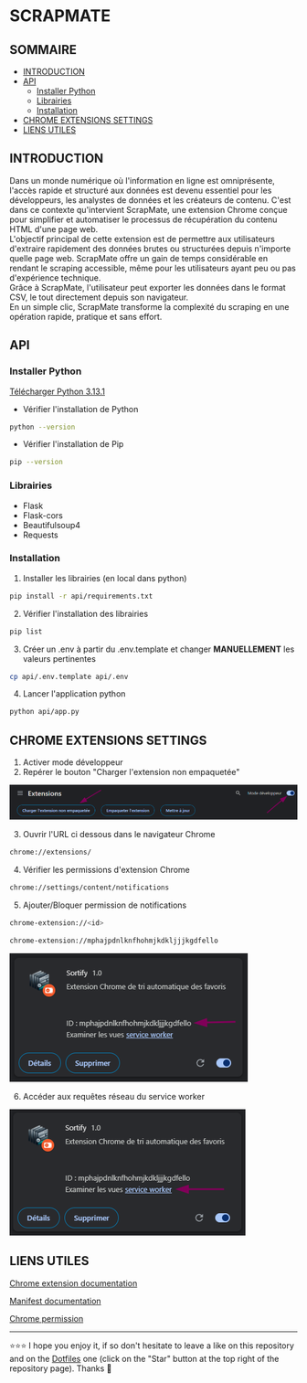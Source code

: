 # SCRAPMATE

## SOMMAIRE
- [INTRODUCTION](#introduction)
- [API](#api)
  - [Installer Python](#installer-python)
  - [Librairies](#librairies)
  - [Installation](#installation)
- [CHROME EXTENSIONS SETTINGS](#chrome-extensions-settings)
- [LIENS UTILES](#liens-utiles)

## INTRODUCTION
Dans un monde numérique où l'information en ligne est omniprésente, l'accès rapide et structuré aux données est devenu essentiel pour les développeurs, les analystes de données et les créateurs de contenu. C'est dans ce contexte qu'intervient ScrapMate, une extension Chrome conçue pour simplifier et automatiser le processus de récupération du contenu HTML d'une page web.  
L'objectif principal de cette extension est de permettre aux utilisateurs d'extraire rapidement des données brutes ou structurées depuis n'importe quelle page web. ScrapMate offre un gain de temps considérable en rendant le scraping accessible, même pour les utilisateurs ayant peu ou pas d'expérience technique.  
Grâce à ScrapMate, l'utilisateur peut exporter les données dans le format CSV, le tout directement depuis son navigateur.  
En un simple clic, ScrapMate transforme la complexité du scraping en une opération rapide, pratique et sans effort.  

## API
### Installer Python
[Télécharger Python 3.13.1](https://www.python.org/downloads/)

- Vérifier l'installation de Python
```bash
python --version
```
- Vérifier l'installation de Pip
```bash
pip --version
```
### Librairies
- Flask
- Flask-cors
- Beautifulsoup4
- Requests

### Installation
1. Installer les librairies (en local dans python)
```bash
pip install -r api/requirements.txt
```
2. Vérifier l'installation des librairies
```bash
pip list
```
3. Créer un .env à partir du .env.template et changer **MANUELLEMENT** les valeurs pertinentes
```bash
cp api/.env.template api/.env
```
4. Lancer l'application python
```bash
python api/app.py
```

## CHROME EXTENSIONS SETTINGS
1. Activer mode développeur
2. Repérer le bouton "Charger l'extension non empaquetée"

![Chrome extension settings](https://github.com/EmmanuelLefevre/MarkdownImg/blob/main/chrome_settings.png)

3. Ouvrir l'URL ci dessous dans le navigateur Chrome
```bash
chrome://extensions/
```
4. Vérifier les permissions d'extension Chrome
```bash
chrome://settings/content/notifications
```
5. Ajouter/Bloquer permission de notifications
```bash
chrome-extension://<id>
```
```bash
chrome-extension://mphajpdnlknfhohmjkdkljjjkgdfello
```
![Chrome extension id](https://github.com/EmmanuelLefevre/MarkdownImg/blob/main/chrome_extension_id.png)

6. Accéder aux requêtes réseau du service worker

![Chrome extension requête](https://github.com/EmmanuelLefevre/MarkdownImg/blob/main/chrome_extension_requête.png)

## LIENS UTILES
[Chrome extension documentation](https://developer.chrome.com/docs/extensions/reference?hl=fr)  

[Manifest documentation](https://developer.chrome.com/docs/extensions/reference/manifest?hl=fr)  

[Chrome permission](https://developer.chrome.com/docs/extensions/reference/api/permissions?hl=fr)  

***

⭐⭐⭐ I hope you enjoy it, if so don't hesitate to leave a like on this repository and on the [Dotfiles](https://github.com/EmmanuelLefevre/Dotfiles) one (click on the "Star" button at the top right of the repository page). Thanks 🤗
